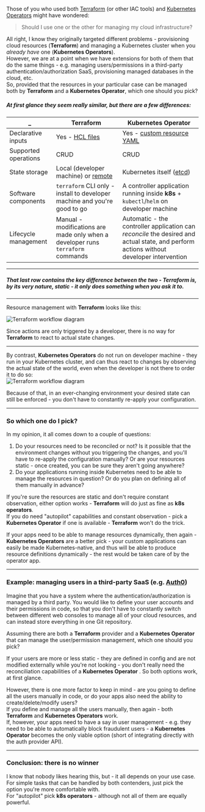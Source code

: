 Those of you who used both [Terraform](https://www.terraform.io/) (or other IAC tools) and [Kubernetes Operators](https://kubernetes.io/docs/concepts/extend-kubernetes/operator/) might have wondered:
> Should I use one or the other for managing my cloud infrastructure?  
  
All right, I know they originally targeted different problems - provisioning cloud resources (**Terraform**) and managing a Kubernetes cluster when you _already have_ one (**Kubernetes Operators**).  
However, we are at a point when we have extensions for both of them that do the same things - e.g. managing users/permissions in a third-party authentication/authorization SaaS, provisioning managed databases in the cloud, etc.  
So, provided that the resources in your particular case can be managed both by **Terraform** and a **Kubernetes Operator**, which one should you pick?
  
##### At first glance they seem really similar, but there are a few differences:  

 _ | Terraform | Kubernetes Operator 
 ------------ | ------------ | -------------
Declarative inputs | Yes - [HCL files](https://www.terraform.io/docs/language/syntax/configuration.html) | Yes - [custom resource YAML](https://kubernetes.io/docs/concepts/extend-kubernetes/api-extension/custom-resources/)
Supported operations | CRUD | CRUD
State storage | Local (developer machine) or [remote](https://www.terraform.io/docs/language/settings/backends/index.html) | Kubernetes itself ([etcd](https://etcd.io/))
Software components | `terraform` CLI only - install to developer machine and you're good to go | A controller application running inside **k8s** + `kubectl`/`helm` on developer machine
Lifecycle management | Manual - modifications are made only when a developer runs `terraform` commands | Automatic - the controller application can _reconcile_ the desired and actual state, and perform actions without developer intervention
  
___
##### That last row contains the key difference between the two - **Terraform** is, by its very nature, static - it only does something when you ask it to.
___
Resource management with **Terraform** looks like this:  

![Terraform workflow diagram](/assets/posts/images/tf-vs-k8s/terraform_vs_k8s_operators_1.png)
  
Since actions are only triggered by a developer, there is no way for **Terraform** to react to actual state changes.
___
By contrast, **Kubernetes Operators** do not run on developer machine - they run in your Kubernetes cluster, and can thus react to changes by observing the actual state of the world, even when the developer is not there to order it to do so:  
![Terraform workflow diagram](/assets/posts/images/tf-vs-k8s/terraform_vs_k8s_operators_2.png)  
  
Because of that, in an ever-changing environment your desired state can still be enforced - you don't have to constantly re-apply your configuration.
___  
### So which one do I pick?
In my opinion, it all comes down to a couple of questions:
1. Do your resources need to be reconciled or not? Is it possible that the environment changes without you triggering the changes, and you'll have to re-apply the configuration manually? Or are your resources static - once created, you can be sure they aren't going anywhere?
2. Do your applications running inside Kubernetes need to be able to manage the resources in question? Or do you plan on defining all of them manually in advance?

If you're sure the resources are static and don't require constant observation, either option works - **Terraform** will do just as fine as **k8s operators**.  
If you do need "autopilot" capabilities and constant observation - pick a **Kubernetes Operator** if one is available - **Terraform** won't do the trick.
  
If your apps need to be able to manage resources dynamically, then again - **Kubernetes Operators** are a better pick - your custom applications can easily be made Kubernetes-native, and thus will be able to produce resource definitions dynamically - the rest would be taken care of by the operator app.  
  
___
### Example: managing users in a third-party SaaS (e.g. [Auth0](https://auth0.com/))
Imagine that you have a system where the authentication/authorization is managed by a third party. You would like to define your user accounts and their permissions in code, so that you don't have to constantly switch between different web consoles to manage all of your cloud resources, and can instead store everything in one Git repository.  
  
Assuming there are both a **Terraform** provider and a **Kubernetes Operator** that can manage the user/permission management, which one should you pick?  
  
If your users are more or less static - they are defined in config and are not modified externally while you're not looking - you don't really need the reconciliation capabilities of a **Kubernetes Operator**
. So both options work, at first glance.  
  
However, there is one more factor to keep in mind - are you going to define all the users manually in code, or do your apps also need the ability to create/delete/modify users?  
If you define and manage all the users manually, then again - both **Terraform** and **Kubernetes Operators** work.  
If, however, your apps need to have a say in user management - e.g. they need to be able to automatically block fraudulent users - a **Kubernetes Operator** becomes the only viable option (short of integrating directly with the auth provider API).  
___
### Conclusion: there is no winner
I know that nobody likes hearing this, but - it all depends on your use case.  
For simple tasks that can be handled by both contenders, just pick the option you're more comfortable with.  
For "autopilot" pick **k8s operators** - although not all of them are equally powerful.

